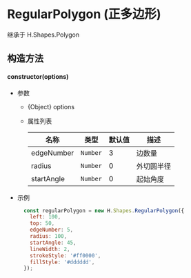 # RegularPolygon (正多边形)
继承于 H.Shapes.Polygon

## 构造方法

#### **constructor(options)**
- 参数
    - {Object} options
    - 属性列表
        
        | 名称         | 类型         | 默认值       | 描述        |
        |-------------|-------------|-------------|-------------|
        | edgeNumber | `Number` | 3 | 边数量 |
        | radius | `Number` | 0 | 外切圆半径 |
        | startAngle | `Number` | 0 | 起始角度 |
- 示例

    ```js
      const regularPolygon = new H.Shapes.RegularPolygon({
        left: 100,
        top: 50,
        edgeNumber: 5,
        radius: 100,
        startAngle: 45,
        lineWidth: 2,
        strokeStyle: '#ff0000',
        fillStyle: '#dddddd',
      });
    ```

